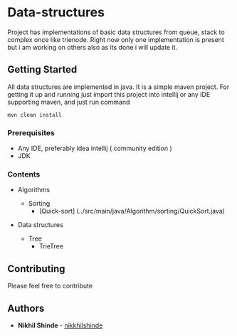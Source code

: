 # Data-structures

Project has implementations of basic data structures from queue, stack
to complex once like trienode.
Right now only one implementation is present but i am working on others also
as its done i will update it.

## Getting Started

All data structures are implemented in java.
It is a simple maven project. For getting it up and running
just import this project into intellij or any IDE supporting 
maven, and just run command 
```$xslt
mvn clean install
```

### Prerequisites

- Any IDE, preferably Idea intellij ( community edition )
- JDK

### Contents 
- Algorithms
    - Sorting 
        - [Quick-sort] (../src/main/java/Algorithm/sorting/QuickSort.java)

- Data structures 
    - Tree
        - TrieTree
        
        

## Contributing

Please feel free to contribute

## Authors

* **Nikhil Shinde** - [nikkhilshinde](https://github.com/nikkkhilshinde)

